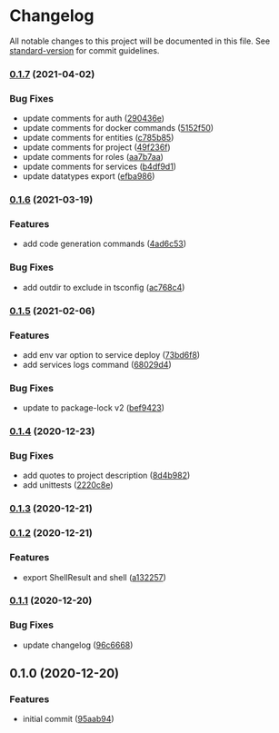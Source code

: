 # Changelog

All notable changes to this project will be documented in this file. See [standard-version](https://github.com/conventional-changelog/standard-version) for commit guidelines.

### [0.1.7](https://github.com/retgits/akkasls-nodewrapper/compare/v0.1.6...v0.1.7) (2021-04-02)


### Bug Fixes

* update comments for auth ([290436e](https://github.com/retgits/akkasls-nodewrapper/commit/290436e6e974104b08bc11c087c9114d3a0ad151))
* update comments for docker commands ([5152f50](https://github.com/retgits/akkasls-nodewrapper/commit/5152f50fa96f6ff2817affb885ac1f2be79c4714))
* update comments for entities ([c785b85](https://github.com/retgits/akkasls-nodewrapper/commit/c785b854fd469213844c33504902b4c334b9ef28))
* update comments for project ([49f236f](https://github.com/retgits/akkasls-nodewrapper/commit/49f236fe0d88c4b84f63964660a9797173d5e69a))
* update comments for roles ([aa7b7aa](https://github.com/retgits/akkasls-nodewrapper/commit/aa7b7aae024302d3cac3873ebc6afba0f40dfd96))
* update comments for services ([b4df9d1](https://github.com/retgits/akkasls-nodewrapper/commit/b4df9d1c567bc07122430f364081cafb186ef8d4))
* update datatypes export ([efba986](https://github.com/retgits/akkasls-nodewrapper/commit/efba986e29ee8ace48c9a4c8724c52dc22ddc256))

### [0.1.6](https://github.com/retgits/akkasls-nodewrapper/compare/v0.1.5...v0.1.6) (2021-03-19)


### Features

* add code generation commands ([4ad6c53](https://github.com/retgits/akkasls-nodewrapper/commit/4ad6c53b343e8111876276e06b4a76d811e05a69))


### Bug Fixes

* add outdir to exclude in tsconfig ([ac768c4](https://github.com/retgits/akkasls-nodewrapper/commit/ac768c4895a3cec0b43aabb999156d43f869b751))

### [0.1.5](https://github.com/retgits/akkasls-nodewrapper/compare/v0.1.4...v0.1.5) (2021-02-06)


### Features

* add env var option to service deploy ([73bd6f8](https://github.com/retgits/akkasls-nodewrapper/commit/73bd6f8aa8f1c0b07682a09698d9f4eb92a30a36))
* add services logs command ([68029d4](https://github.com/retgits/akkasls-nodewrapper/commit/68029d4c071e1f4f56120d3b433e896fa770b5db))


### Bug Fixes

* update to package-lock v2 ([bef9423](https://github.com/retgits/akkasls-nodewrapper/commit/bef9423cdb4c1ef0cf010c71e1fa34eddffc36fa))

### [0.1.4](https://github.com/retgits/akkasls-nodewrapper/compare/v0.1.3...v0.1.4) (2020-12-23)


### Bug Fixes

* add quotes to project description ([8d4b982](https://github.com/retgits/akkasls-nodewrapper/commit/8d4b982a952bd64cea4f9ac6ace386dd6ff209b4))
* add unittests ([2220c8e](https://github.com/retgits/akkasls-nodewrapper/commit/2220c8e323644f750f25f7b0bf0c7510063c975d))

### [0.1.3](https://github.com/retgits/akkasls-nodewrapper/compare/v0.1.2...v0.1.3) (2020-12-21)

### [0.1.2](https://github.com/retgits/akkasls-nodewrapper/compare/v0.1.1...v0.1.2) (2020-12-21)


### Features

* export ShellResult and shell ([a132257](https://github.com/retgits/akkasls-nodewrapper/commit/a132257c5cb20d1d13bb9f7586423683e54a5413))

### [0.1.1](https://github.com/retgits/akkasls-nodewrapper/compare/v0.1.0...v0.1.1) (2020-12-20)


### Bug Fixes

* update changelog ([96c6668](https://github.com/retgits/akkasls-nodewrapper/commit/96c66689d052e7dd4ba1ec9b652fc59a138c096c))

## 0.1.0 (2020-12-20)


### Features

* initial commit ([95aab94](https://github.com/retgits/akkasls-nodewrapper/commit/95aab94598c059b6b5b1de3810bf1c54eea15121))
